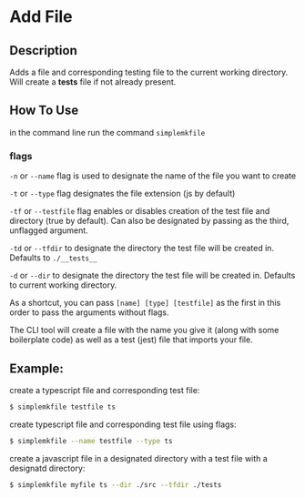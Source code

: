 # Add File

## Description
Adds a file and corresponding testing file to the current working directory. 
Will create a __tests__ file if not already present.


## How To Use

in the command line run the command `simplemkfile`

### flags
`-n` or `--name` flag is used to designate the name of the file you want to create  

`-t` or `--type` flag designates the file extension (js by default)

`-tf` or `--testfile` flag enables or disables creation of the test file and directory (true by default). Can also be designated by passing as the third, unflagged argument.

`-td` or `--tfdir` to designate the directory the test file will be created in. 
Defaults to `./__tests__`

`-d` or `--dir` to designate the directory the test file will be created in. 
Defaults to current working directory.



As a shortcut, you can pass `[name] [type] [testfile]` as the first in this order to pass the arguments without flags.  

The CLI tool will create a file with the name you give it (along with some boilerplate code) as well as a test (jest) file that imports your file.


## Example:

create a typescript file and corresponding test file:  
```bash
$ simplemkfile testfile ts

```

create  typescript file and corresponding test file using flags:  
```bash
$ simplemkfile --name testfile --type ts


```

create a javascript file in a designated directory with a test file with a designatd directory:

```bash
$ simplemkfile myfile ts --dir ./src --tfdir ./tests
```